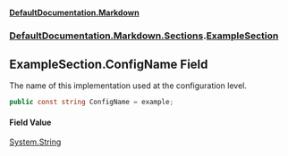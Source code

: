 #### [DefaultDocumentation.Markdown](index.md 'index')
### [DefaultDocumentation.Markdown.Sections](index.md#DefaultDocumentation.Markdown.Sections 'DefaultDocumentation.Markdown.Sections').[ExampleSection](ExampleSection.md 'DefaultDocumentation.Markdown.Sections.ExampleSection')

## ExampleSection.ConfigName Field

The name of this implementation used at the configuration level.

```csharp
public const string ConfigName = example;
```

#### Field Value
[System.String](https://docs.microsoft.com/en-us/dotnet/api/System.String 'System.String')